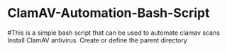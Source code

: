 # ClamAV-Automation-Bash-Script
#This is a simple bash script that can be used to automate clamav scans
Install ClamAV antivirus.
Create or define the parent directory
